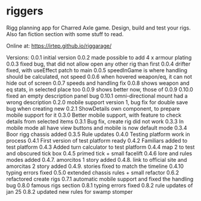 # riggers

Rigg planning app for Charred Axle game. Design, build and test your rigs. Also fan fiction section with some stuff to read.

Online at: https://irtep.github.io/riggarage/

Versions:
0.0.1 initial version
0.0.2 made possible to add 4 x armour plating
0.0.3 fixed bug, that did not allow open any other rig than first
0.0.4 drifter fixed, with useEffect patch to main
0.0.5 speedInGame is where handling should be calculated, not speed
0.0.6 when hovered weapon/eq, it can not hide out of screen
0.0.7 speeds and handling fix
0.0.8 shows weapon and eq stats, in selected place too
0.0.9 shows better now, those of 0.0.9
0.10.0 fixed an empty description panel bug
0.10.1 omni-directional mount had a wrong description
0.2.0 mobile support version 1, bug fix for double save bug when creating new
0.2.1 ShowDetails own component, to prepare mobile support for it
0.3.0 Better mobile support, with feature to check details from selected items
0.3.1 Bug fix, create rig did not work
0.3.3 In mobile mode all have view buttons and mobile is now default mode
0.3.4 Boor rigg chassis added
0.3.5 Rule updates
0.4.0 Testing platform work in process
0.4.1 First version of test platform ready
0.4.2 Familiars added to test platform
0.4.3 Added turn calculator to test platform
0.4.4 map 2 to test and obscured tick box
0.4.5 primed tick + small facelift
0.4.6 lore and rules modes added
0.4.7. amorcitos 1 story added
0.4.8. link to official site and amorcitas 2 story added
0.4.9. stories fixed to match the timeline
0.4.10 typing errors fixed
0.5.0 extended chassis rules + small refactor
0.6.2 refactored create rigs
0.7.1 automatic mobile support and fixed the handling bug
0.8.0 famous rigs section
0.8.1 typing errors fixed
0.8.2 rule updates of jan 25
0.8.2 updated new rules for swamp stomper